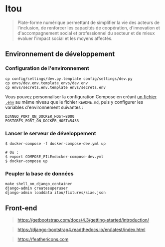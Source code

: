 # Itou

> Plate-forme numérique permettant de simplifier la vie des acteurs de l'inclusion, de renforcer les capacités de coopération, d'innovation et d'accompagnement social et professionnel du secteur et de mieux évaluer l'impact social et les moyens affectés.

## Environnement de développement

### Configuration de l'environnement

    cp config/settings/dev.py.template config/settings/dev.py
    cp envs/dev.env.template envs/dev.env
    cp envs/secrets.env.template envs/secrets.env

Vous pouvez personnaliser la configuration Compose en créant [un fichier `.env`](https://docs.docker.com/compose/env-file/) au même niveau que le fichier `README.md`, puis y configurer les variables d'environnement suivantes :

    DJANGO_PORT_ON_DOCKER_HOST=8000
    POSTGRES_PORT_ON_DOCKER_HOST=5433

### Lancer le serveur de développement

    $ docker-compose -f docker-compose-dev.yml up

    # Ou :
    $ export COMPOSE_FILE=docker-compose-dev.yml
    $ docker-compose up

### Peupler la base de données

    make shell_on_django_container
    django-admin createsuperuser
    django-admin loaddata itou/fixtures/siae.json

## Front-end

> https://getbootstrap.com/docs/4.3/getting-started/introduction/

> https://django-bootstrap4.readthedocs.io/en/latest/index.html

> https://feathericons.com
